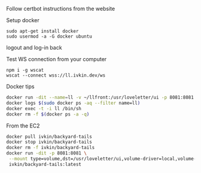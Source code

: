 Follow certbot instructions from the website

Setup docker
```
sudo apt-get install docker
sudo usermod -a -G docker ubuntu
```
logout and log-in back

Test WS connection from your computer
```
npm i -g wscat
wscat --connect wss://ll.ivkin.dev/ws
```

Docker tips
```bash
docker run -dit --name=ll -v ~/llfront:/usr/loveletter/ui -p 8081:8081 47c95378cc75
docker logs $(sudo docker ps -aq --filter name=ll)
docker exec -t -i ll /bin/sh
docker rm -f $(docker ps -a -q)
```

From the EC2
```bash
docker pull ivkin/backyard-tails
docker stop ivkin/backyard-tails
docker rm -f ivkin/backyard-tails
docker run -dit -p 8081:8081 \
 --mount type=volume,dst=/usr/loveletter/ui,volume-driver=local,volume-opt=type=none,volume-opt=o=bind,volume-opt=device=/home/ubuntu/llfront \
 ivkin/backyard-tails:latest
```